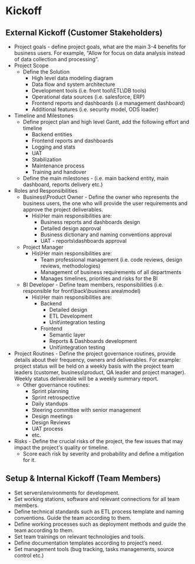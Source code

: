 # Kickoff
## External Kickoff (Customer Stakeholders)
- Project goals - define project goals, what are the main 3-4 benefits for business users. For example, “Allow for focus on data analysis instead of data collection and processing”.
- Project Scope
	- Define the Solution
		- High level data modeling diagram
		- Data flow and system architecture
		- Development tools (i.e. front tool\ETL\DB tools)
		- Operational data sources (i.e. salesforce, ERP)
		- Frontend reports and dashboards (i.e management dashboard)
		- Additional features (i.e. security model, ODS loader)
- Timeline and Milestones
	- Define project plan and high level Gantt, add the following effort and timeline
		- Backend entities
		- Frontend reports and dashboards
		- Logging and stats
		- UAT
		- Stabilization
		- Maintenance process
		- Training and handover
	- Define the main milestones - (i.e. main backend entity, main dashboard, reports delivery etc.)
- Roles and Responsibilities
	- Business\Product Owner - Define the owner who represents the business users, the one who will provide the user requirements and approve the project deliverables.
		- His\Her main responsibilities are:
			- Business reports and dashboards design
			- Detailed design approval
			- Business dictionary and naming conventions approval
			- UAT - reports\dashboards approval
	- Project Manager 
		- His\Her main responsibilities are:
			- Team professional management (i.e. code reviews, design reviews, methodologies)
			- Management of business requirements of all departments
			- Manages timelines, priorities and risks for the BI
	- BI Developer - Define team members, responsibilities (i.e. responsible for front\back\business area\model)
		- His\Her main responsibilities are:
			- Backend 
				- Detailed design
				- ETL Development
				- Unit\integration testing
			- Frontend
				- Semantic layer
				- Reports & Dashboards development
				- Unit\integration testing
- Project Routines - Define the project governance routines, provide details about their frequency, owners and deliverables. For example: project status will be held on a weekly basis with the project team leaders (customer, business\product, QA leader and project manager). Weekly status deliverable will be a weekly summary report.
	- Other governance routines:
		- Sprint planning
		- Sprint retrospective
		- Daily standups
		- Steering committee with senior management
		- Design meetings
		- Design Reviews
		- UAT process 
		- etc.
- Risks - Define the crucial risks of the project, the few issues that may impact the project's quality or timeline.
	- Score each risk by severity and probability and define a mitigation for it.
## Setup & Internal Kickoff (Team Members)
- Set servers\environments for development.
- Set working stations, software and relevant connections for all team members.
- Define technical standards such as ETL process template and naming conventions. Guide the team according to them.
- Define working processes such as deployment methods and guide the team according to them.
- Set team trainings on relevant technologies and tools.
- Define documentation templates according to project’s need.
- Set management tools (bug tracking, tasks managements, source control etc.)


